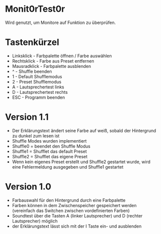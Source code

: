 # Monit0rTest0r
Wird genutzt, um Monitore auf Funktion zu überprüfen.

# Tastenkürzel
- Linksklick - Farbpalette öffnen / Farbe auswählen
- Rechtsklick - Farbe aus Preset entfernen
- Mausradklick - Farbpalette ausblenden
- ^   - Shuffle beenden
- 1   - Default Shufflemodus
- 2   - Preset Shufflemodus
- A   - Lautsprechertest links
- D   - Lautsprechertest rechts
- ESC - Programm beenden

# Version 1.1
- Der Erklärungstext ändert seine Farbe auf weiß, sobald der Hintergrund zu dunkel zum lesen ist
- Shuffle Modes wurden implementiert
- Shuffle0 = beendet den Shuffle Modus
- Shuffle1 = Shufflet das default Preset
- Shuffle2 = Shufflet das eigene Preset
- Wenn kein eigenes Preset erstellt und Shuffle2 gestartet wurde, wird eine Fehlermeldung ausgegeben und Shuffle1 gestartet

# Version 1.0
- Farbauswahl für den Hintergrund durch eine Farbpalette
- Farben können in dem Zwischenspeicher gespeichert werden (vereinfach das Switchen zwischen vordefinierten Farben)
- Soundtest über die Tasten A (linker Lautsprecher) und D (rechter Lautsprecher) möglich
- der Erklärungstext lässt sich mit der I Taste ein- und ausblenden
